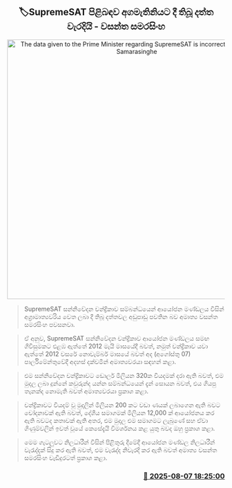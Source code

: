 <p align='center'><b><h2 align='center' title='The data given to the Prime Minister regarding SupremeSAT is incorrect - Wasantha Samarasinghe'>🏷SupremeSAT පිළිබඳ​ව අගමැතිනිය​ට දී තිබූ දත්ත වැරදියි - වසන්ත සමරසිංහ</h2></b></p>
<p align='center'><img src='https://helakuru.sgp1.cdn.digitaloceanspaces.com/esana/images/lib/wasantha-samarasinhe-parliment-new.jpg' width='600' alt='The data given to the Prime Minister regarding SupremeSAT is incorrect - Wasantha Samarasinghe'></p>

> SupremeSAT සන්නිවේදන චන්ද්‍රිකාව සම්බන්ධයෙන් ආයෝජන මණ්ඩලය විසින් අග්‍රාමාත්‍යවරිය වෙත ලබා දී තිබූ දත්තවල අඩුපාඩු පවතින බව අමාත්‍ය වසන්ත සමරසිංහ පවසනවා.

> ඒ අනුව, SupremeSAT සන්නිවේදන චන්ද්‍රිකාව ආයෝජන මණ්ඩලය සමඟ ගිවිසුමකට එළඹ ඇත්තේ 2012 මැයි මාසයේදී බවත්, නමුත් චන්ද්‍රිකාව යවා ඇත්තේ 2012 වසරේ නොවැම්බර් මාසයේ බවත් අද (අගෝස්තු 07) පාර්ලිමේන්තුවේදී අදහස් දක්වමින් අමාත්‍යවරයා සඳහන් කළා.

> එම සන්නිවේදන චන්ද්‍රිකාවට ඩොලර් මිලියන 320ක වියදමක් දරා ඇති බවත්, එම මුදල ලබා දුන්නේ කවුරුන්ද යන්න සම්බන්ධයෙන් දැන් සොයන බවත්, එය ගියපු තැනක්ද නොමැති බවත් අමාත්‍යවරයා ප්‍රකාශ කළා.

> චන්ද්‍රිකාවට වියදම් වූ මුදලින් මිලියන 200 කට වඩා ණයක් ලබාගෙන ඇති බවට චෝදනාවක් ඇති බවත්, දේශීය සමාගමක් මිලියන 12,000 ක් ආයෝජනය කර ඇති බවටද කතාවක් ඇති අතර, එම මුදල එම සමාගමට ලැබුණේ සහ ඒවා ගිණුම්වලින් ඉවත් වූයේ කෙසේදැයි විමර්ශනය කළ යුතු බවද ඔහු ප්‍රකාශ කළා.

> මෙම ගැටලුවට නිලධාරීන් විසින් පිළිතුරු දීමේදී ආයෝජන මණ්ඩල නිලධාරීන් වැරැද්දක් සිදු කර ඇති බවත්, එම වැරැද්ද නිවැරදි කර ඇති බවත් අමාත්‍ය වසන්ත සමරසිංහ වැඩිදුරටත් ප්‍රකාශ කළා.



<h3 align='right'><a href='https://www.helakuru.lk/esana/p/112542/'>📅 2025-08-07 18:25:00</a></h3>
